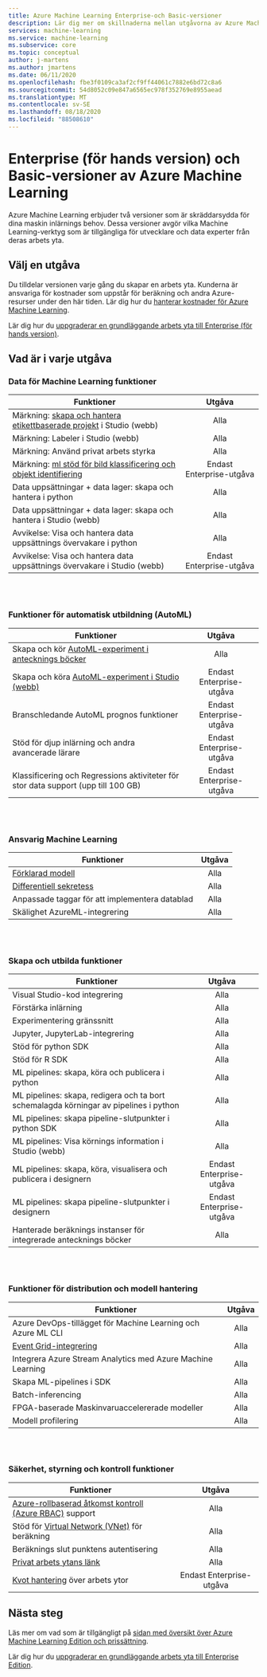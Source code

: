 ```yaml
---
title: Azure Machine Learning Enterprise-och Basic-versioner
description: Lär dig mer om skillnaderna mellan utgåvorna av Azure Machine Learning.
services: machine-learning
ms.service: machine-learning
ms.subservice: core
ms.topic: conceptual
author: j-martens
ms.author: jmartens
ms.date: 06/11/2020
ms.openlocfilehash: fbe3f0109ca3af2cf9ff44061c7882e6bd72c8a6
ms.sourcegitcommit: 54d8052c09e847a6565ec978f352769e8955aead
ms.translationtype: MT
ms.contentlocale: sv-SE
ms.lasthandoff: 08/18/2020
ms.locfileid: "88508610"
---
```

# <a name="enterprise-preview-and-basic-editions-of-azure-machine-learning"></a>Enterprise (för hands version) och Basic-versioner av Azure Machine Learning 

Azure Machine Learning erbjuder två versioner som är skräddarsydda för dina maskin inlärnings behov. Dessa versioner avgör vilka Machine Learning-verktyg som är tillgängliga för utvecklare och data experter från deras arbets yta.

## <a name="choose-an-edition"></a>Välj en utgåva

Du tilldelar versionen varje gång du skapar en arbets yta. Kunderna är ansvariga för kostnader som uppstår för beräkning och andra Azure-resurser under den här tiden. Lär dig hur du [hanterar kostnader för Azure Machine Learning](concept-plan-manage-cost.md).

Lär dig hur du [uppgraderar en grundläggande arbets yta till Enterprise (för hands version)](how-to-manage-workspace.md#upgrade). 

## <a name="whats-in-each-edition"></a>Vad är i varje utgåva

### <a name="data-for-machine-learning-capabilities"></a>Data för Machine Learning funktioner  

| Funktioner                     | Utgåva                 |
|------------------------------------------------------------------------------------|:-----------:|
| Märkning: [skapa och hantera etikettbaserade projekt](tutorial-labeling.md) i Studio (webb)                                                | Alla                     |
| Märkning: Labeler i Studio (webb)                                    | Alla                     |
| Märkning: Använd privat arbets styrka                               | Alla                     |
| Märkning: [ml stöd för bild klassificering och objekt identifiering](how-to-label-images.md)                  | Endast Enterprise-utgåva |
| Data uppsättningar + data lager: skapa och hantera i python                       | Alla                     |
| Data uppsättningar + data lager: skapa och hantera i Studio (webb)                         | Alla                     |
| Avvikelse: Visa och hantera data uppsättnings övervakare i python                           | Alla                     |
| Avvikelse: Visa och hantera data uppsättnings övervakare i Studio (webb)                            | Endast Enterprise-utgåva |


<br/>
<br/>

### <a name="automated-training-capabilities-automl"></a>Funktioner för automatisk utbildning (AutoML)

| Funktioner    | Utgåva                 |
|------------------------------------------------------------------------------------|:-----------:|
| Skapa och kör [AutoML-experiment i antecknings böcker](how-to-configure-auto-train.md)               | Alla                     |
| Skapa och köra  [AutoML-experiment i Studio (webb)](how-to-use-automated-ml-for-ml-models.md)   | Endast Enterprise-utgåva |
| Branschledande AutoML prognos funktioner             | Endast Enterprise-utgåva |
| Stöd för djup inlärning och andra avancerade lärare | Endast Enterprise-utgåva |
| Klassificering och Regressions aktiviteter för stor data support (upp till 100 GB)                     | Endast Enterprise-utgåva |


<br/>
<br/>

### <a name="responsible-machine-learning"></a>Ansvarig Machine Learning

| Funktioner    | Utgåva                 |
|------------------------------------------------------------------------------------|:-----------:|
| [Förklarad modell](how-to-machine-learning-interpretability-automl.md)                                              | Alla                     |
| [Differentiell sekretess](how-to-differential-privacy.md)                          | Alla                     |
| Anpassade taggar för att implementera datablad    | Alla                     |
| Skälighet AzureML-integrering                                      | Alla                     |

<br/>
<br/>


### <a name="build-and-train-capabilities"></a>Skapa och utbilda funktioner

| Funktioner    | Utgåva                 |
|------------------------------------------------------------------------------------|:-----------:|
| Visual Studio-kod integrering                                                     | Alla                     |
| Förstärka inlärning                                                             | Alla                     |
| Experimentering gränssnitt                                                                 | Alla                     |
| Jupyter, JupyterLab-integrering                                                    | Alla                     |
| Stöd för python SDK                                                                 | Alla                     |
| Stöd för R SDK                                                                      | Alla                     |
| ML pipelines: skapa, köra och publicera i python                           | Alla                     |
| ML pipelines: skapa, redigera och ta bort schemalagda körningar av pipelines i python| Alla                     |
| ML pipelines: skapa pipeline-slutpunkter i python SDK                                   | Alla                     |
| ML pipelines: Visa körnings information i Studio (webb)                                              | Alla                     |
| ML pipelines: skapa, köra, visualisera och publicera i designern                  | Endast Enterprise-utgåva |
| ML pipelines: skapa pipeline-slutpunkter i designern | Endast Enterprise-utgåva |
| Hanterade beräknings instanser för integrerade antecknings böcker                                 | Alla                     |


<br/>
<br/>

### <a name="deployment-and-model-management-capabilities"></a>Funktioner för distribution och modell hantering

| Funktioner                            | Utgåva                 |
|------------------------------------------------------------------------------------|:-----------:|
| Azure DevOps-tillägget för Machine Learning och Azure ML CLI                 | Alla                     |
| [Event Grid-integrering](how-to-use-event-grid.md)                                                             | Alla                     |
| Integrera Azure Stream Analytics med Azure Machine Learning                       | Alla                     |
| Skapa ML-pipelines i SDK                                                         | Alla                     |
| Batch-inferencing                                                                  | Alla                     |
| FPGA-baserade Maskinvaruaccelererade modeller                                             | Alla                     |
| Modell profilering                                                                    | Alla                     |

<br/>
<br/>

### <a name="security-governance-and-control-capabilities"></a>Säkerhet, styrning och kontroll funktioner

| Funktioner     | Utgåva                 |
|------------------------------------------------------------------------------------|:-----------:|
| [Azure-rollbaserad åtkomst kontroll (Azure RBAC)](how-to-assign-roles.md) support                                           | Alla                     |
| Stöd för [Virtual Network (VNet)](how-to-enable-virtual-network.md) för beräkning                                         | Alla                     |
| Beräknings slut punktens autentisering                                                    | Alla                     |
| [Privat arbets ytans länk](how-to-configure-private-link.md)                                                            | Alla                     |
| [Kvot hantering](how-to-manage-quotas.md) över arbets ytor                                                 | Endast Enterprise-utgåva |

## <a name="next-steps"></a>Nästa steg

Läs mer om vad som är tillgängligt på [sidan med översikt över Azure Machine Learning Edition och prissättning](https://azure.microsoft.com/pricing/details/machine-learning/). 

Lär dig hur du [uppgraderar en grundläggande arbets yta till Enterprise Edition](how-to-manage-workspace.md#upgrade). 
